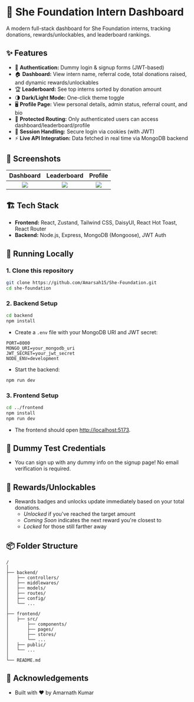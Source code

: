 # 🚀 She Foundation Intern Dashboard

A modern full-stack dashboard for She Foundation interns, tracking donations, rewards/unlockables, and leaderboard rankings.

## ✨ Features

- 🪪 **Authentication:** Dummy login \& signup forms (JWT-based)
- 🏠 **Dashboard:** View intern name, referral code, total donations raised, and dynamic rewards/unlockables
- 🏆 **Leaderboard:** See top interns sorted by donation amount
- 🌗 **Dark/Light Mode:** One-click theme toggle
- 🖥️ **Profile Page:** View personal details, admin status, referral count, and bio
- 🚦 **Protected Routing:** Only authenticated users can access dashboard/leaderboard/profile
- 🍪 **Session Handling:** Secure login via cookies (with JWT)
- ⚡ **Live API Integration:** Data fetched in real time via MongoDB backend

## 📸 Screenshots

|          Dashboard          |          Leaderboard          |          Profile          |
| :-------------------------: | :---------------------------: | :-----------------------: |
| ![](./public/dashboard.png) | ![](./public/leaderboard.png) | ![](./public/profile.png) |

## 🏗️ Tech Stack

- **Frontend:** React, Zustand, Tailwind CSS, DaisyUI, React Hot Toast, React Router
- **Backend:** Node.js, Express, MongoDB (Mongoose), JWT Auth

## 🚦 Running Locally

### 1. Clone this repository

```bash
git clone https://github.com/Amarsah15/She-Foundation.git
cd she-foundation
```

### 2. Backend Setup

```bash
cd backend
npm install
```

- Create a `.env` file with your MongoDB URI and JWT secret:

```
PORT=8000
MONGO_URI=your_mongodb_uri
JWT_SECRET=your_jwt_secret
NODE_ENV=development
```

- Start the backend:

```bash
npm run dev
```

### 3. Frontend Setup

```bash
cd ../frontend
npm install
npm run dev
```

- The frontend should open [http://localhost:5173](http://localhost:5173).

## 🔑 Dummy Test Credentials

- You can sign up with any dummy info on the signup page! No email verification is required.

## 🎁 Rewards/Unlockables

- Rewards badges and unlocks update immediately based on your total donations.
  - _Unlocked_ if you've reached the target amount
  - _Coming Soon_ indicates the next reward you're closest to
  - _Locked_ for those still farther away

## 📦 Folder Structure

```
/
│
├── backend/
│   ├── controllers/
│   ├── middlewares/
│   ├── models/
│   ├── routes/
│   ├── config/
│   └── ...
│
├── frontend/
│   ├── src/
│       ├── components/
│       ├── pages/
│       ├── stores/
│       └── ...
│   ├── public/
│   └── ...
│
└── README.md
```

## 🙌 Acknowledgements

- Built with ❤️ by Amarnath Kumar
